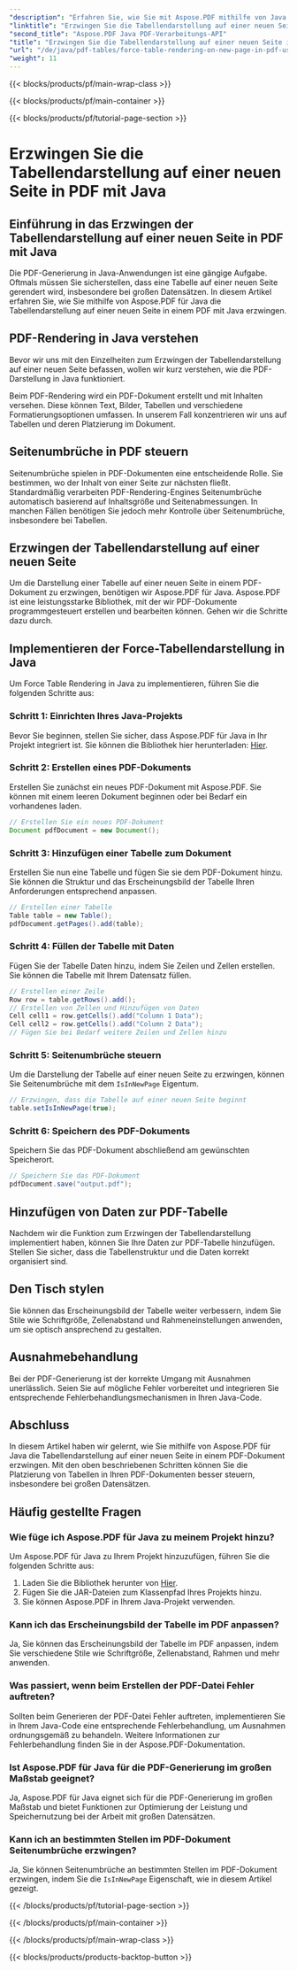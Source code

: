```yaml
---
"description": "Erfahren Sie, wie Sie mit Aspose.PDF mithilfe von Java die Tabellendarstellung auf einer neuen PDF-Seite erzwingen. Diese Schritt-für-Schritt-Anleitung enthält Quellcode und Expertentipps für die präzise Formatierung von PDF-Dokumenten."
"linktitle": "Erzwingen Sie die Tabellendarstellung auf einer neuen Seite in PDF mit Java"
"second_title": "Aspose.PDF Java PDF-Verarbeitungs-API"
"title": "Erzwingen Sie die Tabellendarstellung auf einer neuen Seite in PDF mit Java"
"url": "/de/java/pdf-tables/force-table-rendering-on-new-page-in-pdf-using-java/"
"weight": 11
---
```


{{< blocks/products/pf/main-wrap-class >}}

{{< blocks/products/pf/main-container >}}

{{< blocks/products/pf/tutorial-page-section >}}

# Erzwingen Sie die Tabellendarstellung auf einer neuen Seite in PDF mit Java


## Einführung in das Erzwingen der Tabellendarstellung auf einer neuen Seite in PDF mit Java

Die PDF-Generierung in Java-Anwendungen ist eine gängige Aufgabe. Oftmals müssen Sie sicherstellen, dass eine Tabelle auf einer neuen Seite gerendert wird, insbesondere bei großen Datensätzen. In diesem Artikel erfahren Sie, wie Sie mithilfe von Aspose.PDF für Java die Tabellendarstellung auf einer neuen Seite in einem PDF mit Java erzwingen.

## PDF-Rendering in Java verstehen

Bevor wir uns mit den Einzelheiten zum Erzwingen der Tabellendarstellung auf einer neuen Seite befassen, wollen wir kurz verstehen, wie die PDF-Darstellung in Java funktioniert.

Beim PDF-Rendering wird ein PDF-Dokument erstellt und mit Inhalten versehen. Diese können Text, Bilder, Tabellen und verschiedene Formatierungsoptionen umfassen. In unserem Fall konzentrieren wir uns auf Tabellen und deren Platzierung im Dokument.

## Seitenumbrüche in PDF steuern

Seitenumbrüche spielen in PDF-Dokumenten eine entscheidende Rolle. Sie bestimmen, wo der Inhalt von einer Seite zur nächsten fließt. Standardmäßig verarbeiten PDF-Rendering-Engines Seitenumbrüche automatisch basierend auf Inhaltsgröße und Seitenabmessungen. In manchen Fällen benötigen Sie jedoch mehr Kontrolle über Seitenumbrüche, insbesondere bei Tabellen.

## Erzwingen der Tabellendarstellung auf einer neuen Seite

Um die Darstellung einer Tabelle auf einer neuen Seite in einem PDF-Dokument zu erzwingen, benötigen wir Aspose.PDF für Java. Aspose.PDF ist eine leistungsstarke Bibliothek, mit der wir PDF-Dokumente programmgesteuert erstellen und bearbeiten können. Gehen wir die Schritte dazu durch.

## Implementieren der Force-Tabellendarstellung in Java

Um Force Table Rendering in Java zu implementieren, führen Sie die folgenden Schritte aus:

### Schritt 1: Einrichten Ihres Java-Projekts

Bevor Sie beginnen, stellen Sie sicher, dass Aspose.PDF für Java in Ihr Projekt integriert ist. Sie können die Bibliothek hier herunterladen: [Hier](https://releases.aspose.com/pdf/java/).

### Schritt 2: Erstellen eines PDF-Dokuments

Erstellen Sie zunächst ein neues PDF-Dokument mit Aspose.PDF. Sie können mit einem leeren Dokument beginnen oder bei Bedarf ein vorhandenes laden.

```java
// Erstellen Sie ein neues PDF-Dokument
Document pdfDocument = new Document();
```

### Schritt 3: Hinzufügen einer Tabelle zum Dokument

Erstellen Sie nun eine Tabelle und fügen Sie sie dem PDF-Dokument hinzu. Sie können die Struktur und das Erscheinungsbild der Tabelle Ihren Anforderungen entsprechend anpassen.

```java
// Erstellen einer Tabelle
Table table = new Table();
pdfDocument.getPages().add(table);
```

### Schritt 4: Füllen der Tabelle mit Daten

Fügen Sie der Tabelle Daten hinzu, indem Sie Zeilen und Zellen erstellen. Sie können die Tabelle mit Ihrem Datensatz füllen.

```java
// Erstellen einer Zeile
Row row = table.getRows().add();
// Erstellen von Zellen und Hinzufügen von Daten
Cell cell1 = row.getCells().add("Column 1 Data");
Cell cell2 = row.getCells().add("Column 2 Data");
// Fügen Sie bei Bedarf weitere Zeilen und Zellen hinzu
```

### Schritt 5: Seitenumbrüche steuern

Um die Darstellung der Tabelle auf einer neuen Seite zu erzwingen, können Sie Seitenumbrüche mit dem `IsInNewPage` Eigentum.

```java
// Erzwingen, dass die Tabelle auf einer neuen Seite beginnt
table.setIsInNewPage(true);
```

### Schritt 6: Speichern des PDF-Dokuments

Speichern Sie das PDF-Dokument abschließend am gewünschten Speicherort.

```java
// Speichern Sie das PDF-Dokument
pdfDocument.save("output.pdf");
```

## Hinzufügen von Daten zur PDF-Tabelle

Nachdem wir die Funktion zum Erzwingen der Tabellendarstellung implementiert haben, können Sie Ihre Daten zur PDF-Tabelle hinzufügen. Stellen Sie sicher, dass die Tabellenstruktur und die Daten korrekt organisiert sind.

## Den Tisch stylen

Sie können das Erscheinungsbild der Tabelle weiter verbessern, indem Sie Stile wie Schriftgröße, Zellenabstand und Rahmeneinstellungen anwenden, um sie optisch ansprechend zu gestalten.

## Ausnahmebehandlung

Bei der PDF-Generierung ist der korrekte Umgang mit Ausnahmen unerlässlich. Seien Sie auf mögliche Fehler vorbereitet und integrieren Sie entsprechende Fehlerbehandlungsmechanismen in Ihren Java-Code.

## Abschluss

In diesem Artikel haben wir gelernt, wie Sie mithilfe von Aspose.PDF für Java die Tabellendarstellung auf einer neuen Seite in einem PDF-Dokument erzwingen. Mit den oben beschriebenen Schritten können Sie die Platzierung von Tabellen in Ihren PDF-Dokumenten besser steuern, insbesondere bei großen Datensätzen.

## Häufig gestellte Fragen

### Wie füge ich Aspose.PDF für Java zu meinem Projekt hinzu?

Um Aspose.PDF für Java zu Ihrem Projekt hinzuzufügen, führen Sie die folgenden Schritte aus:
1. Laden Sie die Bibliothek herunter von [Hier](https://releases.aspose.com/pdf/java/).
2. Fügen Sie die JAR-Dateien zum Klassenpfad Ihres Projekts hinzu.
3. Sie können Aspose.PDF in Ihrem Java-Projekt verwenden.

### Kann ich das Erscheinungsbild der Tabelle im PDF anpassen?

Ja, Sie können das Erscheinungsbild der Tabelle im PDF anpassen, indem Sie verschiedene Stile wie Schriftgröße, Zellenabstand, Rahmen und mehr anwenden.

### Was passiert, wenn beim Erstellen der PDF-Datei Fehler auftreten?

Sollten beim Generieren der PDF-Datei Fehler auftreten, implementieren Sie in Ihrem Java-Code eine entsprechende Fehlerbehandlung, um Ausnahmen ordnungsgemäß zu behandeln. Weitere Informationen zur Fehlerbehandlung finden Sie in der Aspose.PDF-Dokumentation.

### Ist Aspose.PDF für Java für die PDF-Generierung im großen Maßstab geeignet?

Ja, Aspose.PDF für Java eignet sich für die PDF-Generierung im großen Maßstab und bietet Funktionen zur Optimierung der Leistung und Speichernutzung bei der Arbeit mit großen Datensätzen.

### Kann ich an bestimmten Stellen im PDF-Dokument Seitenumbrüche erzwingen?

Ja, Sie können Seitenumbrüche an bestimmten Stellen im PDF-Dokument erzwingen, indem Sie die `IsInNewPage` Eigenschaft, wie in diesem Artikel gezeigt.

{{< /blocks/products/pf/tutorial-page-section >}}

{{< /blocks/products/pf/main-container >}}

{{< /blocks/products/pf/main-wrap-class >}}

{{< blocks/products/products-backtop-button >}}